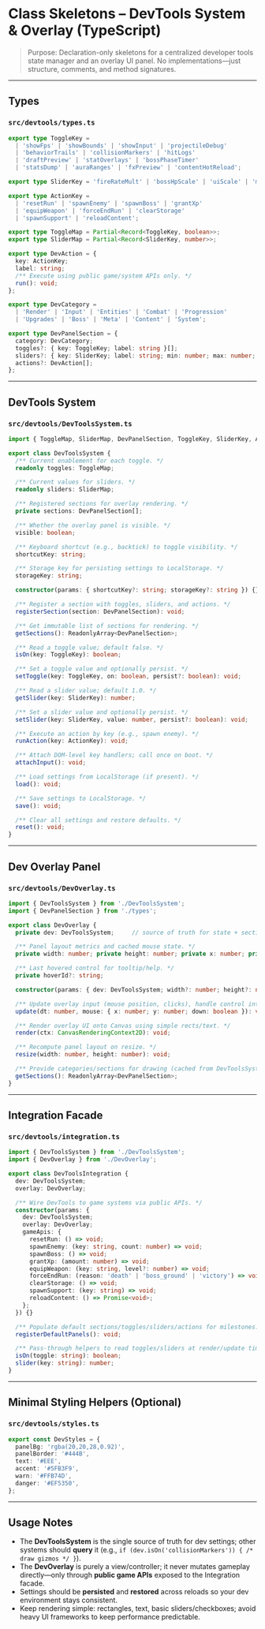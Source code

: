 # Class Skeletons – DevTools System & Overlay (TypeScript)

> Purpose: Declaration-only skeletons for a centralized developer tools state manager and an overlay UI panel. No implementations—just structure, comments, and method signatures.

---

## Types

### `src/devtools/types.ts`
```ts
export type ToggleKey =
  | 'showFps' | 'showBounds' | 'showInput' | 'projectileDebug'
  | 'behaviorTrails' | 'collisionMarkers' | 'hitLogs'
  | 'draftPreview' | 'statOverlays' | 'bossPhaseTimer'
  | 'statsDump' | 'auraRanges' | 'fxPreview' | 'contentHotReload';

export type SliderKey = 'fireRateMult' | 'bossHpScale' | 'uiScale' | 'motionIntensity';

export type ActionKey =
  | 'resetRun' | 'spawnEnemy' | 'spawnBoss' | 'grantXp'
  | 'equipWeapon' | 'forceEndRun' | 'clearStorage'
  | 'spawnSupport' | 'reloadContent';

export type ToggleMap = Partial<Record<ToggleKey, boolean>>;
export type SliderMap = Partial<Record<SliderKey, number>>;

export type DevAction = {
  key: ActionKey;
  label: string;
  /** Execute using public game/system APIs only. */
  run(): void;
};

export type DevCategory =
  | 'Render' | 'Input' | 'Entities' | 'Combat' | 'Progression'
  | 'Upgrades' | 'Boss' | 'Meta' | 'Content' | 'System';

export type DevPanelSection = {
  category: DevCategory;
  toggles?: { key: ToggleKey; label: string }[];
  sliders?: { key: SliderKey; label: string; min: number; max: number; step?: number }[];
  actions?: DevAction[];
};
```

---

## DevTools System

### `src/devtools/DevToolsSystem.ts`
```ts
import { ToggleMap, SliderMap, DevPanelSection, ToggleKey, SliderKey, ActionKey } from './types';

export class DevToolsSystem {
  /** Current enablement for each toggle. */
  readonly toggles: ToggleMap;

  /** Current values for sliders. */
  readonly sliders: SliderMap;

  /** Registered sections for overlay rendering. */
  private sections: DevPanelSection[];

  /** Whether the overlay panel is visible. */
  visible: boolean;

  /** Keyboard shortcut (e.g., backtick) to toggle visibility. */
  shortcutKey: string;

  /** Storage key for persisting settings to LocalStorage. */
  storageKey: string;

  constructor(params: { shortcutKey?: string; storageKey?: string }) {}

  /** Register a section with toggles, sliders, and actions. */
  registerSection(section: DevPanelSection): void;

  /** Get immutable list of sections for rendering. */
  getSections(): ReadonlyArray<DevPanelSection>;

  /** Read a toggle value; default false. */
  isOn(key: ToggleKey): boolean;

  /** Set a toggle value and optionally persist. */
  setToggle(key: ToggleKey, on: boolean, persist?: boolean): void;

  /** Read a slider value; default 1.0. */
  getSlider(key: SliderKey): number;

  /** Set a slider value and optionally persist. */
  setSlider(key: SliderKey, value: number, persist?: boolean): void;

  /** Execute an action by key (e.g., spawn enemy). */
  runAction(key: ActionKey): void;

  /** Attach DOM-level key handlers; call once on boot. */
  attachInput(): void;

  /** Load settings from LocalStorage (if present). */
  load(): void;

  /** Save settings to LocalStorage. */
  save(): void;

  /** Clear all settings and restore defaults. */
  reset(): void;
}
```

---

## Dev Overlay Panel

### `src/devtools/DevOverlay.ts`
```ts
import { DevToolsSystem } from './DevToolsSystem';
import { DevPanelSection } from './types';

export class DevOverlay {
  private dev: DevToolsSystem;     // source of truth for state + sections

  /** Panel layout metrics and cached mouse state. */
  private width: number; private height: number; private x: number; private y: number;

  /** Last hovered control for tooltip/help. */
  private hoverId?: string;

  constructor(params: { dev: DevToolsSystem; width?: number; height?: number }) {}

  /** Update overlay input (mouse position, clicks), handle control interactions. */
  update(dt: number, mouse: { x: number; y: number; down: boolean }): void;

  /** Render overlay UI onto Canvas using simple rects/text. */
  render(ctx: CanvasRenderingContext2D): void;

  /** Recompute panel layout on resize. */
  resize(width: number, height: number): void;

  /** Provide categories/sections for drawing (cached from DevToolsSystem). */
  getSections(): ReadonlyArray<DevPanelSection>;
}
```

---

## Integration Facade

### `src/devtools/integration.ts`
```ts
import { DevToolsSystem } from './DevToolsSystem';
import { DevOverlay } from './DevOverlay';

export class DevToolsIntegration {
  dev: DevToolsSystem;
  overlay: DevOverlay;

  /** Wire DevTools to game systems via public APIs. */
  constructor(params: {
    dev: DevToolsSystem;
    overlay: DevOverlay;
    gameApis: {
      resetRun: () => void;
      spawnEnemy: (key: string, count: number) => void;
      spawnBoss: () => void;
      grantXp: (amount: number) => void;
      equipWeapon: (key: string, level?: number) => void;
      forceEndRun: (reason: 'death' | 'boss_ground' | 'victory') => void;
      clearStorage: () => void;
      spawnSupport: (key: string) => void;
      reloadContent: () => Promise<void>;
    };
  }) {}

  /** Populate default sections/toggles/sliders/actions for milestones. */
  registerDefaultPanels(): void;

  /** Pass-through helpers to read toggles/sliders at render/update time. */
  isOn(toggle: string): boolean;
  slider(key: string): number;
}
```

---

## Minimal Styling Helpers (Optional)

### `src/devtools/styles.ts`
```ts
export const DevStyles = {
  panelBg: 'rgba(20,20,28,0.92)',
  panelBorder: '#444B',
  text: '#EEE',
  accent: '#5FB3F9',
  warn: '#FFB74D',
  danger: '#EF5350',
};
```

---

## Usage Notes
- The **DevToolsSystem** is the single source of truth for dev settings; other systems should **query** it (e.g., `if (dev.isOn('collisionMarkers')) { /* draw gizmos */ }`).
- The **DevOverlay** is purely a view/controller; it never mutates gameplay directly—only through **public game APIs** exposed to the Integration facade.
- Settings should be **persisted** and **restored** across reloads so your dev environment stays consistent.
- Keep rendering simple: rectangles, text, basic sliders/checkboxes; avoid heavy UI frameworks to keep performance predictable.